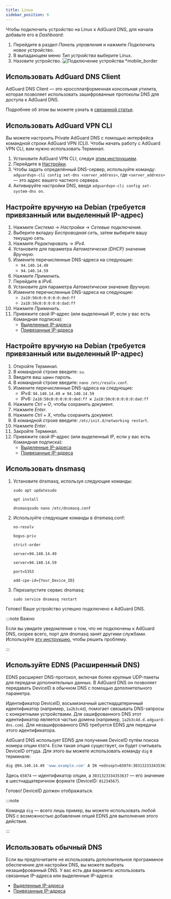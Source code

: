 ```yaml
---
title: Linux
sidebar_position: 6
---
```


Чтобы подключить устройство на Linux к AdGuard DNS, для начала добавьте его в _Dashboard_:

1. Перейдите в раздел _Панель управления_ и нажмите _Подключить новое устройство_.
2. В выпадающем меню _Тип устройства_ выберите Linux.
3. Назовите устройство.
    ![Подключение устройства \*mobile_border](https://cdn.adtidy.org/content/kb/dns/private/new_dns/connect/choose_linux.png)

## Использовать AdGuard DNS Client

AdGuard DNS Client — это кроссплатформенная консольная утилита, которая позволяет использовать зашифрованные протоколы DNS для доступа к AdGuard DNS.

Подробнее об этом вы можете узнать в [связанной статье](/dns-client/overview/).

## Использовать AdGuard VPN CLI

Вы можете настроить Private AdGuard DNS с помощью интерфейса командной строки AdGuard VPN (CLI). Чтобы начать работу с AdGuard VPN CLI, вам нужно использовать Терминал.

1. Установите AdGuard VPN CLI, следуя [этим инструкциям](https://adguard-vpn.com/kb/adguard-vpn-for-linux/installation/).
2. Перейдите в [Настройки](https://adguard-vpn.com/kb/adguard-vpn-for-linux/settings/).
3. Чтобы задать определённый DNS-сервер, используйте команду: `adguardvpn-cli config set-dns <server_address>`, где `<server_address>` — это адрес вашего частного сервера.
4. Активируйте настройки DNS, введя `adguardvpn-cli config set-system-dns on`.

## Настройте вручную на Debian (требуется привязанный или выделенный IP-адрес)

1. Нажмите _Система_ → _Настройки_ → _Сетевые подключения_.
2. Выберите вкладку _Беспроводная сеть_, затем выберите вашу текущую сеть.
3. Нажмите _Редактировать_ → _IPv4_.
4. Установите для параметра _Автоматически (DHCP)_ значение _Вручную_.
5. Измените перечисленные DNS-адреса на следующие:
    - `94.140.14.49`
    - `94.140.14.59`
6. Нажмите _Применить_.
7. Перейдите в _IPv6_.
8. Установите для параметра _Автоматически_ значение _Вручную_.
9. Измените перечисленные DNS-адреса на следующие:
    - `2a10:50c0:0:0:0:0:ded:ff`
    - `2a10:50c0:0:0:0:0:dad:ff`
10. Нажмите _Применить_.
11. Привяжите свой IP-адрес (или выделенный IP, если у вас есть Командная подписка):
    - [Выделенные IP-адреса](/private-dns/connect-devices/other-options/dedicated-ip.md)
    - [Привязанные IP-адреса](/private-dns/connect-devices/other-options/linked-ip.md)

## Настройте вручную на Debian (требуется привязанный или выделенный IP-адрес)

1. Откройте Терминал.
2. В командной строке введите: `su`.
3. Введите ваш `админ` пароль.
4. В командной строке введите: `nano /etc/resolv.conf`.
5. Измените перечисленные DNS-адреса на следующие:
    - IPv4: `94.140.14.49 и 94.140.14.59`
    - IPv6: `2a10:50c0:0:0:0:0:ded:ff и 2a10:50c0:0:0:0:0:dad:ff`
6. Нажмите _Ctrl + O_, чтобы сохранить документ.
7. Нажмите _Enter_.
8. Нажмите _Ctrl + X_, чтобы сохранить документ.
9. В командной строке введите: `/etc/init.d/networking restart`.
10. Нажмите _Enter_.
11. Закройте Терминал.
12. Привяжите свой IP-адрес (или выделенный IP, если у вас есть Командная подписка):
    - [Выделенные IP-адреса](/private-dns/connect-devices/other-options/dedicated-ip.md)
    - [Привязанные IP-адреса](/private-dns/connect-devices/other-options/linked-ip.md)

## Использовать dnsmasq

1. Установите dnsmasq, используя следующие команды:

    `sudo apt updatesudo`

    `apt install`

    `dnsmasqsudo nano /etc/dnsmasq.conf`

2. Используйте следующие команды в dnsmasq.conf:

    `no-resolv`

    `bogus-priv`

    `strict-order`

    `server=94.140.14.49`

    `server=94.140.14.59`

    `port=5353`

    `add-cpe-id={Your_Device_ID}`

3. Перезапустите сервис dnsmasq:

    `sudo service dnsmasq restart`

Готово! Ваше устройство успешно подключено к AdGuard DNS.

:::note Важно

Если вы увидите уведомление о том, что не подключены к AdGuard DNS, скорее всего, порт для dnsmasq занят другими службами. Используйте [эту инструкцию](https://github.com/AdguardTeam/AdGuardHome/wiki/FAQ#bindinuse), чтобы решить проблему.

:::

## Используйте EDNS (Расширенный DNS)

EDNS расширяет DNS-протокол, включая более крупные UDP-пакеты для передачи дополнительных данных. В AdGuard DNS он позволяет передавать DeviceID в обычном DNS с помощью дополнительного параметра.

Идентификатор DeviceID, восьмизначный шестнадцатеричный идентификатор (например, `1a2b3c4d`), помогает связывать DNS-запросы с конкретными устройствами. Для зашифрованного DNS этот идентификатор является частью домена (например, `1a2b3c4d.d.adguard-dns.com`). Для незашифрованного DNS требуется EDNS для передачи этого идентификатора.

AdGuard DNS использует EDNS для получения DeviceID путём поиска номера опции `65074`. Если такая опция существует, он будет считывать DeviceID оттуда. Для этого вы можете использовать команду `dig` в терминале:

```sh
dig @94.140.14.49 'www.example.com' A IN +ednsopt=65074:3031323334353637
```

Здесь `65074` — идентификатор опции, а `3031323334353637` — его значение в шестнадцатеричном формате (DeviceID: `01234567`).

Готово! DeviceID должен отображаться.

:::note

Команда `dig` — всего лишь пример, вы можете использовать любой DNS с возможностью добавления опций EDNS для выполнения этого действия.

:::

## Использовать обычный DNS

Если вы предпочитаете не использовать дополнительное программное обеспечение для настройки DNS, вы можете выбрать незашифрованный DNS. У вас есть два варианта: использовать связанные IP-адреса или выделенные IP-адреса:

- [Выделенные IP-адреса](/private-dns/connect-devices/other-options/dedicated-ip.md)
- [Привязанные IP-адреса](/private-dns/connect-devices/other-options/linked-ip.md)
